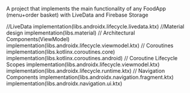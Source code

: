 A project that implements the main functionality of any FoodApp (menu+order basket) with LiveData and Firebase Storage

//LiveData
implementation(libs.androidx.lifecycle.livedata.ktx)
//Material design
implementation(libs.material)
// Architectural Components(ViewModel)
implementation(libs.androidx.lifecycle.viewmodel.ktx)
// Coroutines
implementation(libs.kotlinx.coroutines.core)
implementation(libs.kotlinx.coroutines.android)
// Coroutine Lifecycle Scopes
implementation(libs.androidx.lifecycle.viewmodel.ktx)
implementation(libs.androidx.lifecycle.runtime.ktx)
// Navigation Components
implementation(libs.androidx.navigation.fragment.ktx)
implementation(libs.androidx.navigation.ui.ktx)

